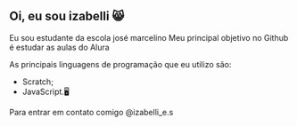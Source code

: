 ## Oi, eu sou izabelli 😸
Eu sou estudante da escola josé marcelino
Meu principal objetivo no Github é estudar as aulas do Alura

As principais linguagens de programação que eu utilizo são:

- Scratch;
 - JavaScript.🖥️

Para entrar em contato comigo
@izabelli_e.s
